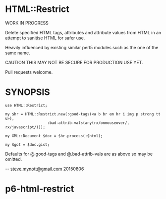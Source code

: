 HTML::Restrict
==============

WORK IN PROGRESS

Delete specified HTML tags, attributes and attribute values from HTML in an
attempt to sanitise HTML for safer use.

Heavily influenced by existing similar perl5 modules such as the one of the
same name.

CAUTION THIS MAY NOT BE SECURE FOR PRODUCTION USE YET.

Pull requests welcome.

SYNOPSIS
========

    use HTML::Restrict;

    my $hr = HTML::Restrict.new(:good-tags(<a b br em hr i img p strong tt u>),
                       :bad-attrib-vals(any(rx/onmouseover/, rx/javascript/)));

    my XML::Document $doc = $hr.process(:$html);

    my $got = $doc.gist;

Defaults for @.good-tags and @.bad-attrib-vals are as above so may be omitted.

-- steve.mynott@gmail.com 20150806

# p6-html-restrict
